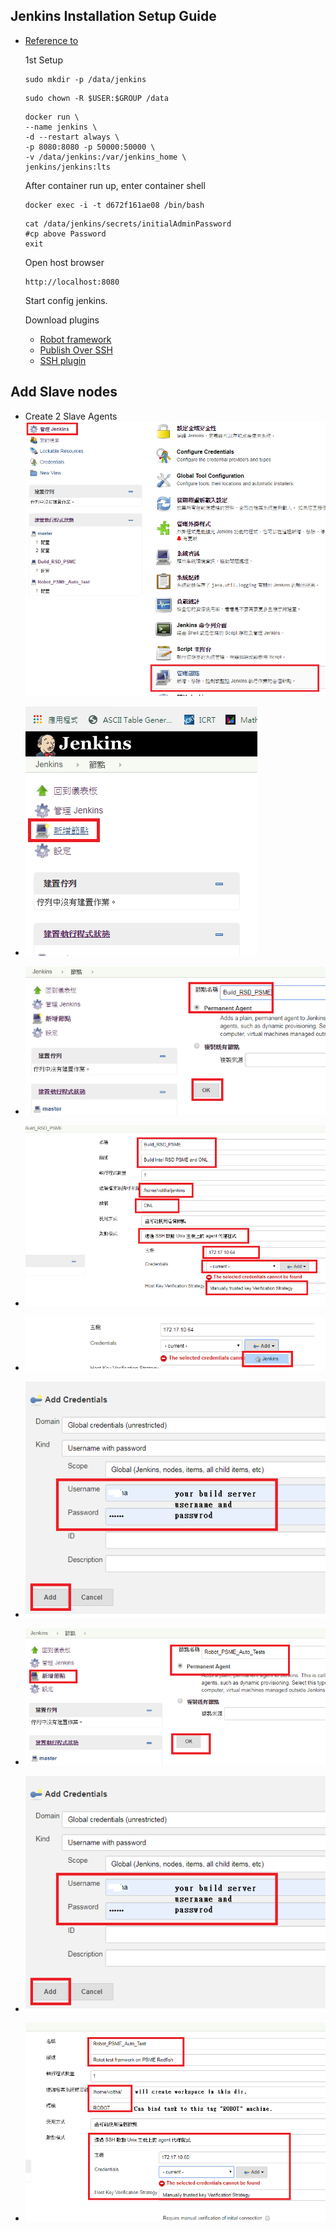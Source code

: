 ## Jenkins Installation Setup Guide ## 

* [Reference to](https://oranwind.org/-devops-jenkins-yu-centos-ubuntu-an-zhuang-jiao-xue/)

   1st Setup 


   ```
   sudo mkdir -p /data/jenkins
   ```

   ```
   sudo chown -R $USER:$GROUP /data
   ```

   ```
   docker run \
   --name jenkins \
   -d --restart always \
   -p 8080:8080 -p 50000:50000 \
   -v /data/jenkins:/var/jenkins_home \
   jenkins/jenkins:lts
   ```

   After container run up, enter container shell

   ```
   docker exec -i -t d672f161ae08 /bin/bash
   ```

   ```
   cat /data/jenkins/secrets/initialAdminPassword
   #cp above Password
   exit
   ```

   Open host browser

   ```
   http://localhost:8080
   ```

   Start config jenkins.


   Download plugins

   * [Robot framework](http://mirrors.jenkins-ci.org/plugins/robot/) 
   * [Publish Over SSH](https://updates.jenkins.io/download/plugins/publish-over-ssh/) 
   * [SSH plugin](https://updates.jenkins.io/download/plugins/ssh/) 

## Add Slave nodes ##

* Create 2 Slave Agents  
   ![Screenshot](img/mgt_node_1.png) 
   
* 
   ![Screenshot](img/mgt_node_2.png)  
   
* 
   ![Screenshot](img/mgt_node_3.png)   
   
* 
   ![Screenshot](img/mgt_node_4.png)   
   
* 
   ![Screenshot](img/mgt_node_4_1.png) 
   
* 
   ![Screenshot](img/mgt_node_4_2.png)   
   
* 
   ![Screenshot](img/mgt_node_4_3.png)  
   
* 
   ![Screenshot](img/mgt_node_4_2.png)    
   
* 
   ![Screenshot](img/mgt_node_5.png)   

